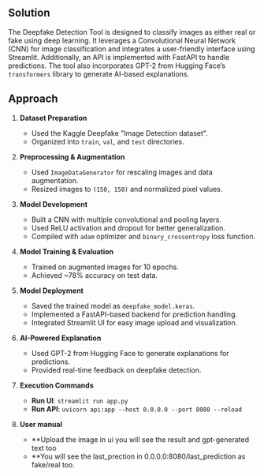 ## Solution

The Deepfake Detection Tool is designed to classify images as either real or fake using deep learning. It leverages a Convolutional Neural Network (CNN) for image classification and integrates a user-friendly interface using Streamlit. Additionally, an API is implemented with FastAPI to handle predictions. The tool also incorporates GPT-2 from Hugging Face’s `transformers` library to generate AI-based explanations.

## Approach

1. **Dataset Preparation**  
   - Used the Kaggle Deepfake "Image Detection dataset".  
   - Organized into `train`, `val`, and `test` directories.

2. **Preprocessing & Augmentation**  
   - Used `ImageDataGenerator` for rescaling images and data augmentation.  
   - Resized images to `(150, 150)` and normalized pixel values.

3. **Model Development**  
   - Built a CNN with multiple convolutional and pooling layers.  
   - Used ReLU activation and dropout for better generalization.  
   - Compiled with `adam` optimizer and `binary_crossentropy` loss function.

4. **Model Training & Evaluation**  
   - Trained on augmented images for 10 epochs.  
   - Achieved ~78% accuracy on test data.

5. **Model Deployment**  
   - Saved the trained model as `deepfake_model.keras`.  
   - Implemented a FastAPI-based backend for prediction handling.  
   - Integrated Streamlit UI for easy image upload and visualization.

6. **AI-Powered Explanation**  
   - Used GPT-2 from Hugging Face to generate explanations for predictions.  
   - Provided real-time feedback on deepfake detection.

7. **Execution Commands**  
   - **Run UI**: `streamlit run app.py`  
   - **Run API**: `uvicorn api:app --host 0.0.0.0 --port 8080 --reload`
8. **User manual**
   - **Upload the image in ui you will see the result and gpt-generated text too
   - **You will see the last_prection in 0.0.0.0:8080/last_prediction as fake/real too.


